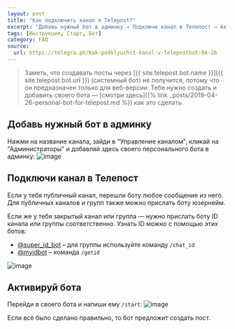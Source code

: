 ```yaml
---
layout: post
title: "Как подключить канал к Telepost?"
excerpt: "Добавь нужный бот в админку → Подключи канал в Телепост → Активируй бота"
tags: [Инструкция, Старт, Бот]
category: FAQ
source:
  url: https://telegra.ph/Kak-podklyuchit-kanal-v-Telepostbot-04-26
---
```


> Заметь, что создавать посты через [{{ site.telepost.bot.name }}]({{ site.telepost.bot.url }}) (системный бот) не получится, потому что он предназначен только для веб-версии. Тебе нужно создать и добавить своего бота — [смотри здесь]({% link _posts/2019-04-26-personal-bot-for-telepost.md %}) как это сделать.

## Добавь нужный бот в админку

Нажми на название канала, зайди в "Управление каналом", кликай на "Администраторы" и добавляй здесь своего персонального бота в админку:
![image](https://user-images.githubusercontent.com/24430718/106523003-91be5d00-64f1-11eb-8191-660547d33a9c.png)

## Подключи канал в Телепост

Если у тебя публичный канал, перешли боту любое сообщение из него. Для публичных каналов и групп также можно прислать боту юзернейм.

Если же у тебя закрытый канал или группа — нужно прислать боту ID канала или группы соответственно. Узнать ID можно с помощью этих ботов:
* [@super_id_bot](https://t.me/super_id_bot) – для группы используйте команду `/chat_id`
* [@myidbot](https://t.me/myidbot) – команда `/getid`

![image](https://user-images.githubusercontent.com/24430718/106523817-be26a900-64f2-11eb-8396-f31931dc63f0.png)

## Активируй бота

Перейди в своего бота и напиши ему `/start`:
![image](https://user-images.githubusercontent.com/24430718/106523926-edd5b100-64f2-11eb-8600-408607e7346c.png)

Если всё было сделано правильно, то бот предложит создать пост.
